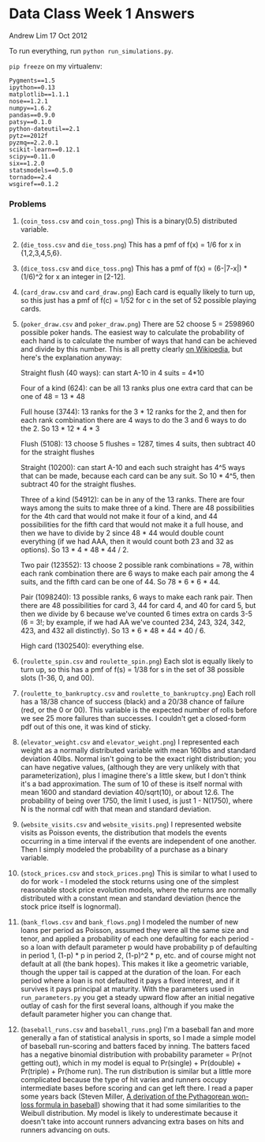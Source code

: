 
# Data Class Week 1 Answers

Andrew Lim
17 Oct 2012

To run everything, run `python run_simulations.py`. 

`pip freeze` on my virtualenv: 

    Pygments==1.5
    ipython==0.13
    matplotlib==1.1.1
    nose==1.2.1
    numpy==1.6.2
    pandas==0.9.0
    patsy==0.1.0
    python-dateutil==2.1
    pytz==2012f
    pyzmq==2.2.0.1
    scikit-learn==0.12.1
    scipy==0.11.0
    six==1.2.0
    statsmodels==0.5.0
    tornado==2.4
    wsgiref==0.1.2

### Problems

1. (`coin_toss.csv` and `coin_toss.png`) This is a binary(0.5) distributed variable. 

2. (`die_toss.csv` and `die_toss.png`) This has a pmf of f(x) = 1/6 for x in {1,2,3,4,5,6}. 

3. (`dice_toss.csv` and `dice_toss.png`) This has a pmf of f(x) = (6-|7-x|) * (1/6)^2 for x an integer in [2-12]. 

4. (`card_draw.csv` and `card_draw.png`) Each card is equally likely to turn up, so this just has a pmf of f(c) = 1/52 for c in the set of 52 possible playing cards. 

5. (`poker_draw.csv` and `poker_draw.png`) There are 52 choose 5 = 2598960 possible poker hands. The easiest way to calculate the probability of each hand is to calculate the number of ways that hand can be achieved and divide by this number. This is all pretty clearly [on Wikipedia](http://en.wikipedia.org/wiki/List_of_poker_hands), but here's the explanation anyway: 

    Straight flush (40 ways): can start A-10 in 4 suits = 4*10
    
    Four of a kind (624): can be all 13 ranks plus one extra card that can be one of 48 = 13 * 48
    
    Full house (3744): 13 ranks for the 3 * 12 ranks for the 2, and then for each rank combination there are 4 ways to do the 3 and 6 ways to do the 2. So 13 * 12 * 4 * 3
    
    Flush (5108): 13 choose 5 flushes = 1287, times 4 suits, then subtract 40 for the straight flushes
    
    Straight (10200): can start A-10 and each such straight has 4^5 ways that can be made, because each card can be any suit. So 10 * 4^5, then subtract 40 for the straight flushes. 
    
    Three of a kind (54912): can be in any of the 13 ranks. There are four ways among the suits to make three of a kind. There are 48 possibilities for the 4th card that would not make it four of a kind, and 44 possibilities for the fifth card that would not make it a full house, and then we have to divide by 2 since 48 * 44 would double count everything (if we had AAA, then it would count both 23 and 32 as options). So 13 * 4 * 48 * 44 / 2. 
    
    Two pair (123552): 13 choose 2 possible rank combinations = 78, within each rank combination there are 6 ways to make each pair among the 4 suits, and the fifth card can be one of 44. So 78 * 6 * 6 * 44. 
    
    Pair (1098240): 13 possible ranks, 6 ways to make each rank pair. Then there are 48 possibilities for card 3, 44 for card 4, and 40 for card 5, but then we divide by 6 because we've counted 6 times extra on cards 3-5 (6 = 3!; by example, if we had AA we've counted 234, 243, 324, 342, 423, and 432 all distinctly). So 13 * 6 * 48 * 44 * 40 / 6. 
    
    High card (1302540): everything else. 

6. (`roulette_spin.csv` and `roulette_spin.png`) Each slot is equally likely to turn up, so this has a pmf of f(s) = 1/38 for s in the set of 38 possible slots (1-36, 0, and 00). 

7. (`roulette_to_bankruptcy.csv` and `roulette_to_bankruptcy.png`) Each roll has a 18/38 chance of success (black) and a 20/38 chance of failure (red, or the 0 or 00). This variable is the expected number of rolls before we see 25 more failures than successes. I couldn't get a closed-form pdf out of this one, it was kind of sticky. 

8. (`elevator_weight.csv` and `elevator_weight.png`) I represented each weight as a normally distributed variable with mean 160lbs and standard deviation 40lbs. Normal isn't going to be the exact right distribution; you can have negative values, (although they are very unlikely with that parameterization), plus I imagine there's a little skew, but I don't think it's a bad approximation. The sum of 10 of these is itself normal with mean 1600 and standard deviation 40/sqrt(10), or about 12.6. The probability of being over 1750, the limit I used, is just 1 - N(1750), where N is the normal cdf with that mean and standard deviation. 

9. (`website_visits.csv` and `website_visits.png`) I represented website visits as Poisson events, the distribution that models the events occurring in a time interval if the events are independent of one another. Then I simply modeled the probability of a purchase as a binary variable. 

10. (`stock_prices.csv` and `stock_prices.png`) This is similar to what I used to do for work - I modeled the stock returns using one of the simplest reasonable stock price evolution models, where the returns are normally distributed with a constant mean and standard deviation (hence the stock price itself is lognormal). 

11. (`bank_flows.csv` and `bank_flows.png`) I modeled the number of new loans per period as Poisson, assumed they were all the same size and tenor, and applied a probability of each one defaulting for each period - so a loan with default parameter p would have probability p of defaulting in period 1, (1-p) * p in period 2, (1-p)^2 * p, etc. and of course might not default at all (the bank hopes). This makes it like a geometric variable, though the upper tail is capped at the duration of the loan. For each period where a loan is not defaulted it pays a fixed interest, and if it survives it pays principal at maturity. With the parameters used in `run_parameters.py` you get a steady upward flow after an initial negative outlay of cash for the first several loans, although if you make the default parameter higher you can change that. 

12. (`baseball_runs.csv` and `baseball_runs.png`) I'm a baseball fan and more generally a fan of statistical analysis in sports, so I made a simple model of baseball run-scoring and batters faced by inning. The batters faced has a negative binomial distribution with probability parameter = Pr(not getting out), which in my model is equal to Pr(single) + Pr(double) + Pr(triple) + Pr(home run). The run distribution is similar but a little more complicated because the type of hit varies and runners occupy intermediate bases before scoring and can get left there. I read a paper some years back (Steven Miller, [A derivation of the Pythagorean won-loss formula in baseball](http://arxiv.org/pdf/math/0509698v4.pdf)) showing that it had some similarities to the Weibull distribution. My model is likely to underestimate because it doesn't take into account runners advancing extra bases on hits and runners advancing on outs. 
